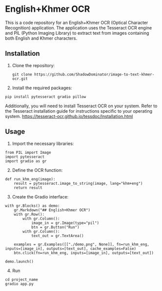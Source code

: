 # English+Khmer OCR

This is a code repository for an English+Khmer OCR (Optical Character Recognition) application. The application uses the Tesseract OCR engine and PIL (Python Imaging Library) to extract text from images containing both English and Khmer characters.

## Installation

1. Clone the repository:
   ```shell
   git clone https://github.com/ShadowDominator/image-to-text-khmer-ocr.git
    ```
2. Install the required packages:
```shell
pip install pytesseract gradio pillow
```
Additionally, you will need to install Tesseract OCR on your system. Refer to the Tesseract installation guide for instructions specific to your operating system.
https://tesseract-ocr.github.io/tessdoc/Installation.html

## Usage
1. Import the necessary libraries:
```shell
from PIL import Image
import pytesseract
import gradio as gr
```
2. Define the OCR function:
```shell
def run_khm_eng(image):
    result = pytesseract.image_to_string(image, lang="khm+eng")
    return result
```

3. Create the Gradio interface:
``` shell
with gr.Blocks() as demo:
    gr.Markdown("## English+Khmer OCR")
    with gr.Row():
        with gr.Column():
            image_in = gr.Image(type="pil")
            btn = gr.Button("Run")
        with gr.Column():
            text_out = gr.TextArea()

    examples = gr.Examples([["./demo.png", None]], fn=run_khm_eng, inputs=[image_in], outputs=[text_out], cache_examples=False)
    btn.click(fn=run_khm_eng, inputs=[image_in], outputs=[text_out])

demo.launch()
```
4. Run 
```shell 
cd project_name
gradio app.py
```



